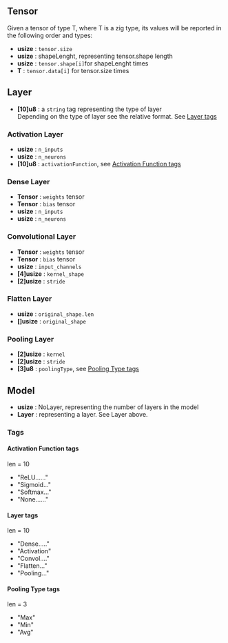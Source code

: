 
## Tensor  
Given a tensor of type T, where T is a zig type, its values will be reported in the following order and types:

- **usize** : `tensor.size`
- **usize** : shapeLenght, representing tensor.shape length
- **usize** : `tensor.shape[i]`for shapeLenght times
- **T** : `tensor.data[i]` for tensor.size times

## Layer  
- **[10]u8** :  a `string` tag representing the type of layer  
Depending on the type of layer see the relative format. See [Layer tags](#Layer-tags)

### Activation Layer   
- **usize** : `n_inputs`
- **usize** : `n_neurons`
- **[10]u8** : `activationFunction`, see [Activation Function tags](#Activation-Function-tags)

### Dense Layer  
- **Tensor** : `weights` tensor
- **Tensor** : `bias` tensor
- **usize** : `n_inputs`
- **usize** : `n_neurons`

### Convolutional Layer  
- **Tensor** : `weights` tensor  
- **Tensor** : `bias` tensor  
- **usize** : `input_channels`  
- **[4]usize** : `kernel_shape`  
- **[2]usize** : `stride`  

### Flatten Layer  
- **usize** : `original_shape.len`
- **[]usize** : `original_shape`

### Pooling Layer  
- **[2]usize** : `kernel`  
- **[2]usize** : `stride`  
- **[3]u8** : `poolingType`, see [Pooling Type tags](#Pooling-Type-tags)

## Model  
- **usize** : NoLayer, representing the number of layers in the model
- **Layer** : representing a layer. See Layer above.

### Tags
#### Activation Function tags
len = 10  
- "ReLU......"
- "Sigmoid..."
- "Softmax..."
- "None......"
#### Layer tags
len = 10  
- "Dense....."
- "Activation"
- "Convol...."
- "Flatten..."  
- "Pooling..."  
#### Pooling Type tags
len = 3 
- "Max"  
- "Min"  
- "Avg"  




